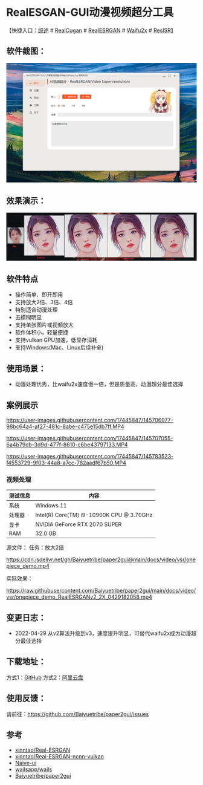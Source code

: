 # RealESGAN-GUI动漫视频超分工具

【快捷入口：[综述](readme.md) # [RealCugan](RealCugan-GUI.md) # [RealESRGAN](RealESRGAN-GUI.md) # [Waifu2x](waifu2x-gui.md) # [ReslSR](RealSR-GUI.md)】

## 软件截图：

![](../docs/images/RealESRGANv2-GUI.png)

## 效果演示：

![](../docs/images/styletransfer/iu.jpg)

## 软件特点

- 操作简单、即开即用
- 支持放大2倍、3倍、4倍
- 特别适合动漫处理
- 去模糊明显
- 支持单张图片或视频放大
- 软件体积小，轻量便捷
- 支持vulkan GPU加速，低显存消耗
- 支持Windows(Mac、Linux后续补全)

## 使用场景：

- 动漫处理优秀，比waifu2x速度慢一倍，但是质量高，动漫超分最佳选择

## 案例展示

<https://user-images.githubusercontent.com/17445847/145706977-98bc64a4-af27-481c-8abe-c475e15db7ff.MP4>

<https://user-images.githubusercontent.com/17445847/145707055-6a4b79cb-3d9d-477f-8610-c6be43797133.MP4>

<https://user-images.githubusercontent.com/17445847/145783523-f4553729-9f03-44a8-a7cc-782aadf67b50.MP4>


### 视频处理

| 测试信息 | 内容                                      |
| -------- | ----------------------------------------- |
| 系统     | Windows 11                                |
| 处理器   | Intel(R) Core(TM) i9-10900K CPU @ 3.70GHz |
| 显卡     | NVIDIA GeForce RTX 2070 SUPER             |
| RAM      | 32.0 GB                                   |

源文件： 任务：放大2倍

<https://cdn.jsdelivr.net/gh/Baiyuetribe/paper2gui@main/docs/video/vsr/onepiece_demo.mp4>

实际效果：

<https://raw.githubusercontent.com/Baiyuetribe/paper2gui/main/docs/video/vsr/onepiece_demo_RealESRGANv2_2X_0429182058.mp4>

## 变更日志：

- 2022-04-29 从v2算法升级到v3，速度提升明显，可替代waifu2x成为动漫超分最佳选择

## 下载地址：

方式1：[GitHub](https://github.com/Baiyuetribe/paper2gui/releases/tag/Published)
方式2：[阿里云盘](https://www.aliyundrive.com/s/2b4hyudGkni)

## 使用反馈：

请前往：https://github.com/Baiyuetribe/paper2gui/issues

## 参考

- [xinntao/Real-ESRGAN](https://github.com/xinntao/Real-ESRGAN)
- [xinntao/Real-ESRGAN-ncnn-vulkan](https://github.com/xinntao/Real-ESRGAN-ncnn-vulkan)
- [Naive-ui](https://www.naiveui.com/zh-CN/os-theme)
- [wailsapp/wails](https://github.com/wailsapp/wails)
- [Baiyuetribe/paper2gui](https://github.com/Baiyuetribe/paper2gui)